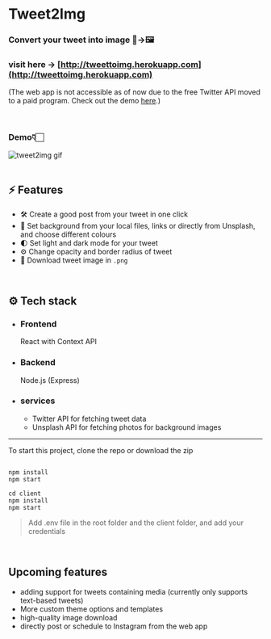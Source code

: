 # Tweet2Img

### Convert your tweet into image 🐤&#8594;🖼️

### visit here &#8594; [http://tweettoimg.herokuapp.com](http://tweettoimg.herokuapp.com)
(The web app is not accessible as of now due to the free Twitter API moved to a paid program. Check out the demo [here](https://youtu.be/OeRhHVdX9_c).)

<br />

### Demo👇🏻

<img src="client/src/assets/tweetimg.gif" alt="tweet2img gif"  >

<br />
<br />

## ⚡ Features

-  🛠 Create a good post from your tweet in one click
-  🌈 Set background from your local files, links or directly from Unsplash, and choose different colours
-  🌓 Set light and dark mode for your tweet
-  ⚙️ Change opacity and border radius of tweet
-  💾 Download tweet image in `.png`

<br/>

## ⚙️ Tech stack

-  ### Frontend

   React with Context API

-  ### Backend

   Node.js (Express)

-  ### services
   -  Twitter API for fetching tweet data
   -  Unsplash API for fetching photos for background images

---

To start this project, clone the repo or download the  zip

```shell

npm install
npm start

cd client
npm install
npm start
```

> Add .env file in the root folder and the client folder, and add your credentials

<br />

## Upcoming features

-  adding support for tweets containing media (currently only supports text-based tweets)
-  More custom theme options and templates
-  high-quality image download
-  directly post or schedule to Instagram from the web app
